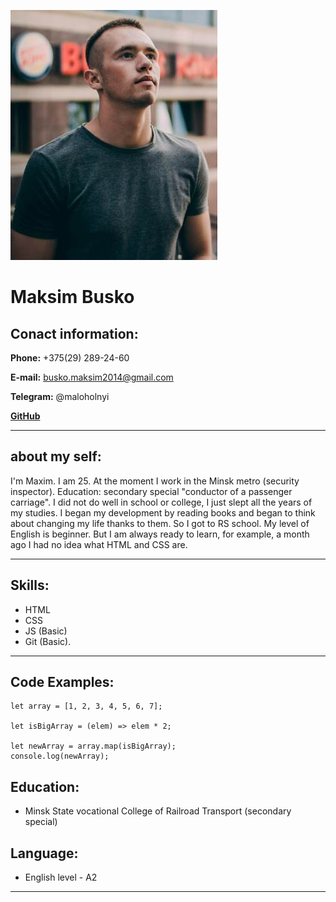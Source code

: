 ![photo](./assets/photo/image.jpg)
# Maksim Busko

## Conact information:
__Phone:__ +375(29) 289-24-60

__E-mail:__ busko.maksim2014@gmail.com

__Telegram:__ @maloholnyi

[__GitHub__](https://github.com/Makcim1997) 

--- 

## about my self:
I'm Maxim. I am 25. At the moment I work in the Minsk metro (security inspector). Education: secondary special "conductor of a passenger carriage". I did not do well in school or college, I just slept all the years of my studies. I began my development by reading books and began to think about changing my life thanks to them. So I got to RS school. My level of English is beginner. But I am always ready to learn, for example, a month ago I had no idea what HTML and CSS are.

---

## Skills:
* HTML
* CSS
* JS (Basic)
* Git (Basic).
--- 

## Code Examples:
``` 
let array = [1, 2, 3, 4, 5, 6, 7];

let isBigArray = (elem) => elem * 2;

let newArray = array.map(isBigArray);
console.log(newArray);

``` 

## Education:
* Minsk State
vocational
College of Railroad Transport (secondary special)

## Language:
* English level - A2

---